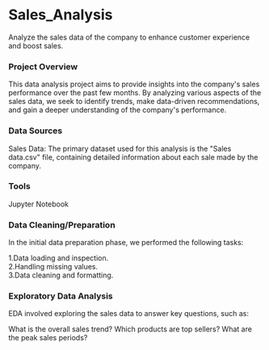 # Sales_Analysis
Analyze the sales data of the company to enhance customer experience and boost sales.

### Project Overview
This data analysis project aims to provide insights into the company's sales performance over the past few months. By analyzing various aspects of the sales data, we seek to identify trends, make data-driven recommendations, and gain a deeper understanding of the company's performance.

### Data Sources
Sales Data: The primary dataset used for this analysis is the "Sales data.csv" file, containing detailed information about each sale made by the company.

### Tools
Jupyter Notebook

### Data Cleaning/Preparation
In the initial data preparation phase, we performed the following tasks:

  1.Data loading and inspection.<br>
  2.Handling missing values.<br>
  3.Data cleaning and formatting.

### Exploratory Data Analysis
EDA involved exploring the sales data to answer key questions, such as:

What is the overall sales trend?
Which products are top sellers?
What are the peak sales periods?
